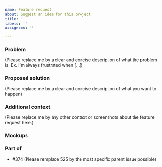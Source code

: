 ```yaml
---
name: Feature request
about: Suggest an idea for this project
title: ''
labels: ''
assignees: ''

---
```


### Problem
(Please replace me by a clear and concise description of what the problem is. Ex. I'm always frustrated when [...])

### Proposed solution
(Please replace me by a clear and concise description of what you want to happen)

### Additional context
(Please replace me by any other context or screenshots about the feature request here.)

### Mockups

### Part of
- #374 (Please remplace 525 by the most specific parent issue possible)
